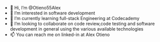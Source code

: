 - 👋 Hi, I’m @Otieno55Alex
- 👀 I’m interested in software development 
- 🌱 I’m currently learning full-stack Engineering at Codecademy
- 💞️ I’m looking to collaborate on code review,code testing and software development in general using the various available technologies
- 📫 You can reach me on linked-in at Alex Otieno 

<!---
Otieno55Alex/Otieno55Alex is a ✨ special ✨ repository because its `README.md` (this file) appears on your GitHub profile.
You can click the Preview link to take a look at your changes.
--->
